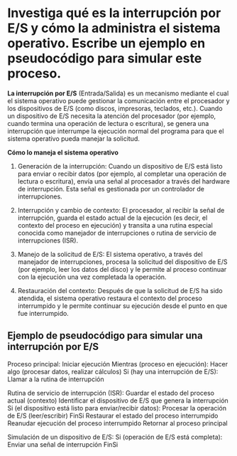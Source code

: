 # Investiga qué es la interrupción por E/S y cómo la administra el sistema operativo. Escribe un ejemplo en pseudocódigo para simular este proceso.

**La interrupción por E/S** (Entrada/Salida) es un mecanismo mediante el cual el sistema operativo puede gestionar la comunicación entre el procesador y los dispositivos de E/S (como discos, impresoras, teclados, etc.). Cuando un dispositivo de E/S necesita la atención del procesador (por ejemplo, cuando termina una operación de lectura o escritura), se genera una interrupción que interrumpe la ejecución normal del programa para que el sistema operativo pueda manejar la solicitud.

**Cómo lo maneja el sistema operativo**
1. Generación de la interrupción: Cuando un dispositivo de E/S está listo para enviar o recibir datos (por ejemplo, al completar una operación de lectura o escritura), envía una señal al procesador a través del hardware de interrupción. Esta señal es gestionada por un controlador de interrupciones.

2. Interrupción y cambio de contexto: El procesador, al recibir la señal de interrupción, guarda el estado actual de la ejecución (es decir, el contexto del proceso en ejecución) y transita a una rutina especial conocida como manejador de interrupciones o rutina de servicio de interrupciones (ISR).

3. Manejo de la solicitud de E/S: El sistema operativo, a través del manejador de interrupciones, procesa la solicitud del dispositivo de E/S (por ejemplo, leer los datos del disco) y le permite al proceso continuar con la ejecución una vez completada la operación.

4. Restauración del contexto: Después de que la solicitud de E/S ha sido atendida, el sistema operativo restaura el contexto del proceso interrumpido y le permite continuar su ejecución desde el punto en que fue interrumpido.

## **Ejemplo de pseudocódigo para simular una interrupción por E/S**

Proceso principal:
    Iniciar ejecución
    Mientras (proceso en ejecución):
        Hacer algo (procesar datos, realizar cálculos)
        Si (hay una interrupción de E/S):
            Llamar a la rutina de interrupción

Rutina de servicio de interrupción (ISR):
    Guardar el estado del proceso actual (contexto)
    Identificar el dispositivo de E/S que genera la interrupción
    Si (el dispositivo está listo para enviar/recibir datos):
        Procesar la operación de E/S (leer/escribir)
    FinSi
    Restaurar el estado del proceso interrumpido
    Reanudar ejecución del proceso interrumpido
    Retornar al proceso principal

Simulación de un dispositivo de E/S:
    Si (operación de E/S está completa):
        Enviar una señal de interrupción
    FinSi